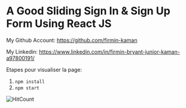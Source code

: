 # A Good Sliding Sign In & Sign Up Form Using React JS

My Github Account:
https://github.com/firmin-kaman

My Linkedin:
https://www.linkedin.com/in/firmin-bryant-junior-kaman-a97800191/

Etapes pour visualiser la page:

1. `npm install`
2. `npm start`

![HitCount](https://i.imgur.com/dT6NEGN.png)
